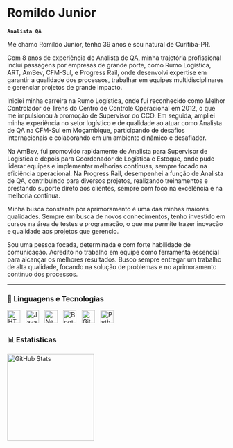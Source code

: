 # Romildo Junior

**`Analista QA`**

Me chamo Romildo Junior, tenho 39 anos e sou natural de Curitiba-PR. 

Com 8 anos de experiência de Analista de QA, minha trajetória profissional inclui passagens por empresas de grande porte, como Rumo Logística, ART, AmBev, CFM-Sul, e Progress Rail, onde desenvolvi expertise em garantir a qualidade dos processos, trabalhar em equipes multidisciplinares e gerenciar projetos de grande impacto.

Iniciei minha carreira na Rumo Logística, onde fui reconhecido como Melhor Controlador de Trens do Centro de Controle Operacional em 2012, o que me impulsionou à promoção de Supervisor do CCO. Em seguida, ampliei minha experiência no setor logístico e de qualidade ao atuar como Analista de QA na CFM-Sul em Moçambique, participando de desafios internacionais e colaborando em um ambiente dinâmico e desafiador.

Na AmBev, fui promovido rapidamente de Analista para Supervisor de Logística e depois para Coordenador de Logística e Estoque, onde pude liderar equipes e implementar melhorias contínuas, sempre focado na eficiência operacional. Na Progress Rail, desempenhei a função de Analista de QA, contribuindo para diversos projetos, realizando treinamentos e prestando suporte direto aos clientes, sempre com foco na excelência e na melhoria contínua.

Minha busca constante por aprimoramento é uma das minhas maiores qualidades. Sempre em busca de novos conhecimentos, tenho investido em cursos na área de testes e programação, o que me permite trazer inovação e qualidade aos projetos que gerencio.

Sou uma pessoa focada, determinada e com forte habilidade de comunicação. Acredito no trabalho em equipe como ferramenta essencial para alcançar os melhores resultados. Busco sempre entregar um trabalho de alta qualidade, focando na solução de problemas e no aprimoramento contínuo dos processos. 

---

### 🤖 Linguagens e Tecnologias

<img 
    align="left" 
    alt="HTML"
    title="HTML" 
    width="30px" 
    style="padding-right: 10px;" 
    src="https://cdn.jsdelivr.net/gh/devicons/devicon@latest/icons/html5/html5-original.svg" 
/>
<img 
    align="left" 
    alt="JavaScript" 
    title="JavaScript"
    width="30px" 
    style="padding-right: 10px;" 
    src="https://cdn.jsdelivr.net/gh/devicons/devicon@latest/icons/javascript/javascript-original.svg" 
/>
<img 
    align="left" 
    alt="Next.js" 
    title="Next.js"
    width="30px" 
    style="padding-right: 10px;" 
    src="https://cdn.jsdelivr.net/gh/devicons/devicon@latest/icons/nextjs/nextjs-original.svg" 
/>
<img 
    align="left" 
    alt="Bootstrap"
    title="Bootstrap" 
    width="30px" 
    style="padding-right: 10px;" 
    src="https://cdn.jsdelivr.net/gh/devicons/devicon@latest/icons/bootstrap/bootstrap-original.svg" 
/>
<img 
    align="left" 
    alt="Git" 
    title="Git"
    width="30px" 
    style="padding-right: 10px;" 
    src="https://cdn.jsdelivr.net/gh/devicons/devicon@latest/icons/git/git-original.svg" 
/>
<img 
    align="left" 
    alt="Python" 
    title="Python"
    width="30px" 
    style="padding-right: 10px;" 
    src="https://cdn.jsdelivr.net/gh/devicons/devicon@latest/icons/python/python-original.svg" 
/>

<br/>
<br/>

### 📊 Estatísticas

<p>
  <img 
    align="left" 
    alt="GitHub Stats" 
    height="200" 
    style="padding-right: 10px;" 
    src="https://github-readme-stats.vercel.app/api?username=Rmd-Junior&show_icons=true&theme=tokyonight&include_all_commits=true&locale=pt-br" 
  />


</p>
